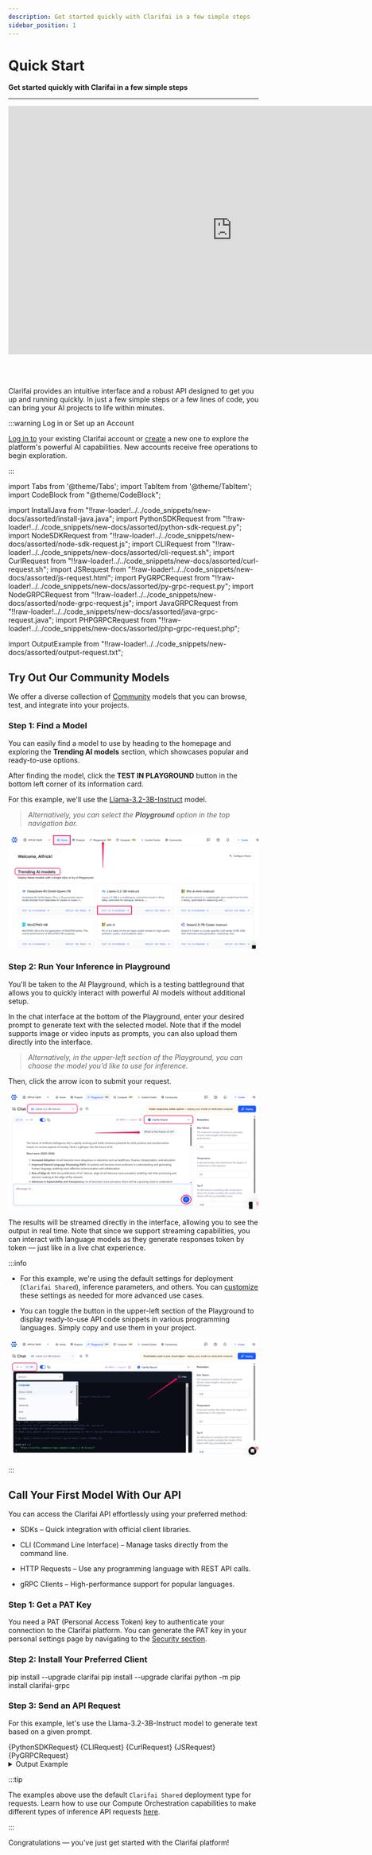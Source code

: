 ```yaml
---
description: Get started quickly with Clarifai in a few simple steps
sidebar_position: 1
---
```


# Quick Start

**Get started quickly with Clarifai in a few simple steps**
<hr />

<div style={{ "position":"relative","width": "100%","overflow": "hidden","padding-top": "56.25%"}}>
<iframe width="900" height="500" style={{"position": "absolute","top": "0","left": "0","bottom": "0","right": "0","width": "100%","height": "100%",}} src="https://www.youtube.com/embed/4Cw9SdGPmDg" title="Introducing the AI Playground — Your LLM Battleground to Test Powerful AI Models!" frameborder="0" allow="accelerometer; autoplay; clipboard-write; encrypted-media; gyroscope; picture-in-picture; web-share" allowfullscreen></iframe>
</div>

<br/><br/>

Clarifai provides an intuitive interface and a robust API designed to get you up and running quickly. In just a few simple steps or a few lines of code, you can bring your AI projects to life within minutes. 

:::warning Log in or Set up an Account

[Log in to](https://clarifai.com/login) your existing Clarifai account or [create](https://clarifai.com/signup) a new one to explore the platform's powerful AI capabilities. New accounts receive free operations to begin exploration.

:::

import Tabs from '@theme/Tabs';
import TabItem from '@theme/TabItem';
import CodeBlock from "@theme/CodeBlock";

import InstallJava from "!!raw-loader!../../code_snippets/new-docs/assorted/install-java.java";
import PythonSDKRequest from "!!raw-loader!../../code_snippets/new-docs/assorted/python-sdk-request.py";
import NodeSDKRequest from "!!raw-loader!../../code_snippets/new-docs/assorted/node-sdk-request.js";
import CLIRequest from "!!raw-loader!../../code_snippets/new-docs/assorted/cli-request.sh";
import CurlRequest from "!!raw-loader!../../code_snippets/new-docs/assorted/curl-request.sh";
import JSRequest from "!!raw-loader!../../code_snippets/new-docs/assorted/js-request.html";
import PyGRPCRequest from "!!raw-loader!../../code_snippets/new-docs/assorted/py-grpc-request.py";
import NodeGRPCRequest from "!!raw-loader!../../code_snippets/new-docs/assorted/node-grpc-request.js";
import JavaGRPCRequest from "!!raw-loader!../../code_snippets/new-docs/assorted/java-grpc-request.java";
import PHPGRPCRequest from "!!raw-loader!../../code_snippets/new-docs/assorted/php-grpc-request.php";

import OutputExample from "!!raw-loader!../../code_snippets/new-docs/assorted/output-request.txt";


## Try Out Our Community Models

We offer a diverse collection of [Community](https://clarifai.com/explore) models that you can browse, test, and integrate into your projects.

### Step 1: Find a Model

You can easily find a model to use by heading to the homepage and exploring the **Trending AI models** section, which showcases popular and ready-to-use options.

After finding the model, click the **TEST IN PLAYGROUND** button in the bottom left corner of its information card. 

For this example, we'll use the [Llama-3.2-3B-Instruct](https://clarifai.com/meta/Llama-3/models/Llama-3_2-3B-Instruct) model.

> _Alternatively, you can select the **Playground** option in the top navigation bar._

![](/img/new-docs/playground-2.png)

### Step 2: Run Your Inference in Playground

You'll be taken to the AI Playground, which is a testing battleground that allows you to quickly interact with powerful AI models without additional setup.

In the chat interface at the bottom of the Playground, enter your desired prompt to generate text with the selected model. Note that if the model supports image or video inputs as prompts, you can also upload them directly into the interface.

> _Alternatively, in the upper-left section of the Playground, you can choose the model you'd like to use for inference._

Then, click the arrow icon to submit your request.

![](/img/new-docs/playground-3.png)

The results will be streamed directly in the interface, allowing you to see the output in real time. Note that since we support streaming capabilities, you can interact with language models as they generate responses token by token — just like in a live chat experience.


:::info

- For this example, we're using the default settings for deployment (`Clarifai Shared`), inference parameters, and others. You can [customize](https://docs.clarifai.com/compute/models/model-inference/#model-playground) these settings as needed for more advanced use cases.

- You can toggle the button in the upper-left section of the Playground to display ready-to-use API code snippets in various programming languages. Simply copy and use them in your project.

![](/img/new-docs/playground-4.png)

:::

## Call Your First Model With Our API

You can access the Clarifai API effortlessly using your preferred method:

- SDKs – Quick integration with official client libraries.

- CLI (Command Line Interface) – Manage tasks directly from the command line.

- HTTP Requests – Use any programming language with REST API calls.

- gRPC Clients – High-performance support for popular languages.


### Step 1: Get a PAT Key

You need a PAT (Personal Access Token) key to authenticate your connection to the Clarifai platform. You can generate the PAT key in your personal settings page by navigating to the [Security section](https://clarifai.com/settings/security).

### Step 2: Install Your Preferred Client

<Tabs>
<TabItem value="python1" label="Python SDK">
    <CodeBlock className="language-python">pip install --upgrade clarifai</CodeBlock>
</TabItem>

<TabItem value="cli" label="CLI">
 <CodeBlock className="language-javascript">pip install --upgrade clarifai</CodeBlock>
</TabItem>

<TabItem value="python2" label="Python (gRPC)">
    <CodeBlock className="language-php">python -m pip install clarifai-grpc</CodeBlock>
</TabItem>

</Tabs>


### Step 3: Send an API Request

For this example, let's use the Llama-3.2-3B-Instruct model to generate text based on a given prompt.

<Tabs>
<TabItem value="python11" label="Python SDK">
    <CodeBlock className="language-python">{PythonSDKRequest}</CodeBlock>
</TabItem>

<TabItem value="cli1" label="CLI">
 <CodeBlock className="language-bash">{CLIRequest}</CodeBlock>
</TabItem>

<TabItem value="js11" label="cURL">
 <CodeBlock className="language-javascript">{CurlRequest}</CodeBlock>
</TabItem>

<TabItem value="javascript11" label="JavaScript (REST)">
 <CodeBlock className="language-javascript">{JSRequest}</CodeBlock>
</TabItem>

<TabItem value="python21" label="Python (gRPC)">
    <CodeBlock className="language-python">{PyGRPCRequest}</CodeBlock>
</TabItem>

</Tabs>

<details>
  <summary>Output Example</summary>
    <CodeBlock className="language-text">{OutputExample}</CodeBlock>
</details>

:::tip

The examples above use the default `Clarifai Shared` deployment type for requests. Learn how to use our Compute Orchestration capabilities to make different types of inference API requests [here](https://docs.clarifai.com/compute/models/model-inference#via-the-api).

:::

Congratulations — you've just get started with the Clarifai platform!